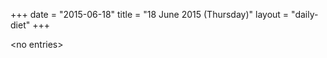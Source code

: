 +++
date = "2015-06-18"
title = "18 June 2015 (Thursday)"
layout = "daily-diet"
+++


\<no entries\>

